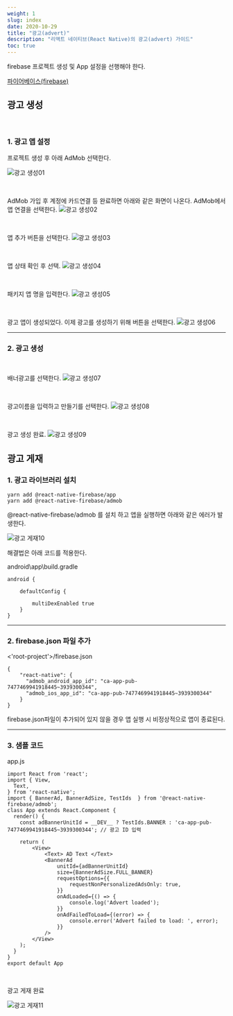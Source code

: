 ```yaml
---
weight: 1
slug: index
date: 2020-10-29
title: "광고(advert)"
description: "리액트 네이티브(React Native)의 광고(advert) 가이드"
toc: true
---
```


firebase 프로젝트 생성 및 App 설정을 선행해야 한다.

[파이어베이스(firebase)](/docs/app/reactnative/firebase/) 

## 광고 생성

<br>

### 1. 광고 앱 설정

프로젝트 생성 후 아래 AdMob 선택한다.

![광고 생성01](/docs/app/reactnative/advert/01.png)

<br>

AdMob 가입 후 계정에 카드연결 등 완료하면 아래와 같은 화면이 나온다.
AdMob에서 앱 연결을 선택한다.
![광고 생성02](/docs/app/reactnative/advert/02.png)

<br>

앱 추가 버튼을 선택한다.
![광고 생성03](/docs/app/reactnative/advert/03.png)

<br>

앱 상태 확인 후 선택.
![광고 생성04](/docs/app/reactnative/advert/04.png)

<br>

패키지 앱 명을 입력한다.
![광고 생성05](/docs/app/reactnative/advert/05.png)

<br>

광고 앱이 생성되었다. 이제 광고를 생성하기 위해 버튼을 선택한다.
![광고 생성06](/docs/app/reactnative/advert/06.png)
- - -

### 2. 광고 생성

<br>

배너광고를 선택한다.
![광고 생성07](/docs/app/reactnative/advert/07.png)

<br>

광고이름을 입력하고 만들기를 선택한다.
![광고 생성08](/docs/app/reactnative/advert/08.png)

<br>

광고 생성 완료.
![광고 생성09](/docs/app/reactnative/advert/09.png)

## 광고 게재

### 1. 광고 라이브러리 설치

```
yarn add @react-native-firebase/app
yarn add @react-native-firebase/admob
```

@react-native-firebase/admob 를 설치 하고 앱을 실행하면
아래와 같은 에러가 발생한다.

![광고 게재10](/docs/app/reactnative/advert/10.png)

해결법은 아래 코드를 적용한다.

android\app\build.gradle
```
android {

    defaultConfig {
           
        multiDexEnabled true
    }
}
```

- - -

### 2. firebase.json 파일 추가

<'root-project'>/firebase.json
```
{
    "react-native": {
      "admob_android_app_id": "ca-app-pub-7477469941918445~3939300344",
      "admob_ios_app_id": "ca-app-pub-7477469941918445~3939300344"
    }
}
```

firebase.json파일이 추가되어 있지 않을 경우 앱 실행 시
비정상적으로 앱이 종료된다.

- - -

### 3. 샘플 코드

app.js
```
import React from 'react';
import { View, 
  Text, 
} from 'react-native';
import { BannerAd, BannerAdSize, TestIds  } from '@react-native-firebase/admob';
class App extends React.Component {
  render() {
    const adBannerUnitId = __DEV__ ? TestIds.BANNER : 'ca-app-pub-7477469941918445~3939300344'; // 광고 ID 입력 

    return (
        <View>
            <Text> AD Text </Text>
            <BannerAd
                unitId={adBannerUnitId}
                size={BannerAdSize.FULL_BANNER}
                requestOptions={{
                    requestNonPersonalizedAdsOnly: true,
                }}
                onAdLoaded={() => {
                    console.log('Advert loaded');
                }}
                onAdFailedToLoad={(error) => {
                    console.error('Advert failed to load: ', error);
                }}
            />
        </View>
    );
  }
}
export default App
```

<br>

광고 게재 완료

![광고 게재11](/docs/app/reactnative/advert/11.png)